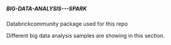 ##### BIG-DATA-ANALYSIS---SPARK
Databrickcommunity package used for this repo

Different big data analysis samples are showing in this section.
